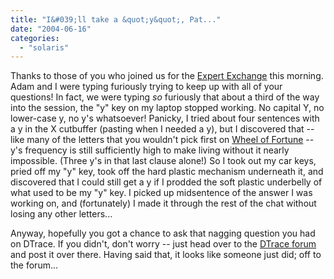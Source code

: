 ```yaml
---
title: "I&#039;ll take a &quot;y&quot;, Pat..."
date: "2004-06-16"
categories: 
  - "solaris"
---
```


Thanks to those of you who joined us for the [Expert Exchange](http://see.sun.com/Apps/DCS/mcp?q=ST1EW99TFb8i2LZ) this morning. Adam and I were typing furiously trying to keep up with all of your questions! In fact, we were typing _so_ furiously that about a third of the way into the session, the "y" key on my laptop stopped working. No capital Y, no lower-case y, no y's whatsoever! Panicky, I tried about four sentences with a y in the X cutbuffer (pasting when I needed a y), but I discovered that -- like many of the letters that you wouldn't pick first on [Wheel of Fortune](http://www.wheeloffortune.com/) -- y's frequency is still sufficiently high to make living without it nearly impossible. (Three y's in that last clause alone!) So I took out my car keys, pried off my "y" key, took off the hard plastic mechanism underneath it, and discovered that I could still get a y if I prodded the soft plastic underbelly of what used to be my "y" key. I picked up midsentence of the answer I was working on, and (fortunately) I made it through the rest of the chat without losing any other letters...  
  
Anyway, hopefully you got a chance to ask that nagging question you had on DTrace. If you didn't, don't worry -- just head over to the [DTrace forum](http://forum.sun.com/forum.jsp?forum=211) and post it over there. Having said that, it looks like someone just did; off to the forum...
